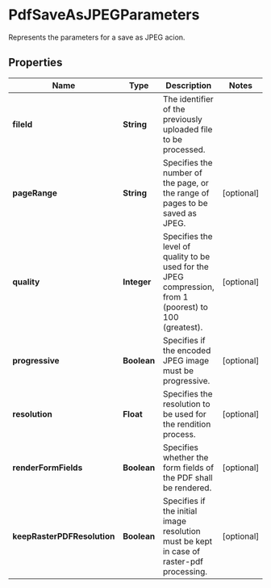 

# PdfSaveAsJPEGParameters

Represents the parameters for a save as JPEG acion.
## Properties

Name | Type | Description | Notes
------------ | ------------- | ------------- | -------------
**fileId** | **String** | The identifier of the previously uploaded file to be processed. | 
**pageRange** | **String** | Specifies the number of the page, or the range of pages to be saved as JPEG. |  [optional]
**quality** | **Integer** | Specifies the level of quality to be used for the JPEG compression, from 1 (poorest) to 100 (greatest). |  [optional]
**progressive** | **Boolean** | Specifies if the encoded JPEG image must be progressive. |  [optional]
**resolution** | **Float** | Specifies the resolution to be used for the rendition process. |  [optional]
**renderFormFields** | **Boolean** | Specifies whether the form fields of the PDF shall be rendered. |  [optional]
**keepRasterPDFResolution** | **Boolean** | Specifies if the initial image resolution must be kept in case of raster-pdf processing. |  [optional]



